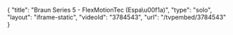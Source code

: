 {
    "title": "Braun Series 5 - FlexMotionTec (Espa\u00f1a)",
    "type": "solo",
    "layout": "iframe-static",
    "videoId": "3784543",
    "url": "\/tvpembed\/3784543"
}
